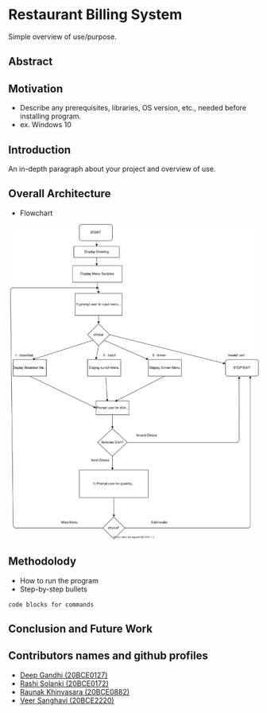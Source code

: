 # Restaurant Billing System

Simple overview of use/purpose.

## Abstract

## Motivation

- Describe any prerequisites, libraries, OS version, etc., needed before installing program.
- ex. Windows 10

## Introduction

An in-depth paragraph about your project and overview of use.

## Overall Architecture

- Flowchart

![alt text](https://raw.githubusercontent.com/deepg7/RestaurantBillingSystem-8086/main/flowchart.svg)

## Methodolody

- How to run the program
- Step-by-step bullets

```
code blocks for commands
```

## Conclusion and Future Work

## Contributors names and github profiles

- [Deep Gandhi (20BCE0127)](https://github.com/deepg7)
- [Rashi Solanki (20BCE0172)](https://github.com/rashisolanki)
- [Raunak Khinvasara (20BCE0882)](https://github.com/Khivvi)
- [Veer Sanghavi (20BCE2220)](https://github.com/veer64)

